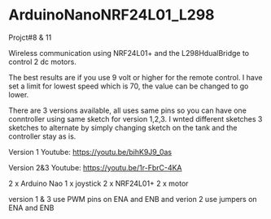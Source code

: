 # ArduinoNanoNRF24L01_L298

Projct#8 & 11

Wireless communication using NRF24L01+ and the L298HdualBridge to control 2 dc motors.

The best results are if you use 9 volt or higher for the remote control. I have set a limit for lowest speed which is 70, the value can be changed to go lower.

There are 3 versions available, all uses same pins so you can have one conntroller using same sketch for version 1,2,3. I wnted different sketches 3 sketches to alternate by simply changing sketch on the tank and the controller stay as is.


Version 1
Youtube:
https://youtu.be/bihK9J9_0as

Version 2&3
Youtube:
https://youtu.be/1r-FbrC-4KA


2 x Arduino Nao
1 x joystick
2 x NRF24L01+
2 x motor 

version 1 & 3 use PWM pins on ENA and ENB and verion 2 use jumpers on ENA and ENB


